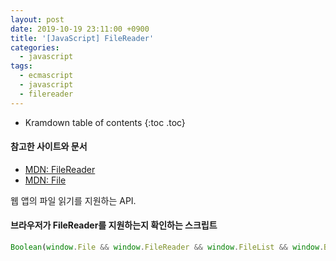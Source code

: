 ```yaml
---
layout: post
date: 2019-10-19 23:11:00 +0900
title: '[JavaScript] FileReader'
categories:
  - javascript
tags:
  - ecmascript
  - javascript
  - filereader
---
```


* Kramdown table of contents
{:toc .toc}

#### 참고한 사이트와 문서

- [MDN: FileReader](https://developer.mozilla.org/ko/docs/Web/API/FileReader)
- [MDN: File](https://developer.mozilla.org/ko/docs/Web/API/File)

웹 앱의 파일 읽기를 지원하는 API.


#### 브라우저가 FileReader를 지원하는지 확인하는 스크립트

```js
Boolean(window.File && window.FileReader && window.FileList && window.Blob)
```
